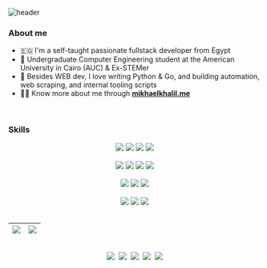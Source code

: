 <!-- - 👋 Hi, I’m @MikhaelMounay. Ex-STEMer and undergraduate student at the American University in Cairo (AUC).
- 👀 I’m interested in Computer Engineering (mostly Web Development and Software Engineering)
- 🌱 I’m currently learning JS meta frameworks (Next.js & Nuxt.js) / Machine Learning
- 📫 You can to reach me on [email](mailto:mikhaelmounay@gmail.com) / [facebook](https://www.facebook.com/mikhael.mounay.75) -->
<!-- - 💞️ I’m looking to collaborate on ... -->

![header](https://capsule-render.vercel.app/api?type=soft&color=timeAuto&fontColor=timeAuto&text=Hi%20there%20👋,%20I'm%20Mikhael%20😁&fontSize=40&fontAlignY=55)

### About me
 - :egypt: I'm a self-taught passionate fullstack developer from Egypt
 - :school: Undergraduate Computer Engineering student at the American University in Cairo (AUC) & Ex-STEMer
 - :snake: Besides WEB dev, I love writing Python & Go, and building automation, web scraping, and internal tooling scripts
 - :raising_hand_man: Know more about me through [**mikhaelkhalil.me**](https://mikhaelmounay.github.io/personal-website/)
<br>

### Skills

<!-- ![HTML](https://img.shields.io/badge/-HTML-E34F26?logo=HTML5&logoColor=white&style=flat)
![CSS](https://img.shields.io/badge/-CSS-1572B6?logo=CSS3&logoColor=white&style=flat)
![Sass](https://img.shields.io/badge/-Sass-CC6699?logo=Sass&logoColor=white&style=flat)
![TypeScript](https://img.shields.io/badge/-TypeScript-3178C6?logo=TypeScript&logoColor=white&style=flat)
![JavaScript](https://img.shields.io/badge/-JavaScript-F7DF1E?logo=JavaScript&logoColor=white&style=flat)
![Vue.js](https://img.shields.io/badge/-Vue.js-4FC08D?logo=Vue.js&logoColor=white&style=flat)
![React](https://img.shields.io/badge/-React-61DAFB?logo=React&logoColor=white&style=flat)
<br>

![Node.js](https://img.shields.io/badge/-Node.js-339933?logo=Node.js&logoColor=white&style=flat)
![Express.js](https://img.shields.io/badge/-Express-000000?logo=Express&logoColor=white&style=flat)
![PostgreSQL](https://img.shields.io/badge/-postgresql-4169E1?logo=postgresql&logoColor=white&style=flat)
<br>

![Kotlin](https://img.shields.io/badge/-Kotlin-7F52FF?logo=Kotlin&logoColor=white&style=flat)
![Android](https://img.shields.io/badge/-Android-3DDC84?logo=Android&logoColor=white&style=flat)
![Dart](https://img.shields.io/badge/-Dart-0175C2?logo=Dart&logoColor=white&style=flat)
![Flutter](https://img.shields.io/badge/-Flutter-02569B?logo=Flutter&logoColor=white&style=flat)
<br>

![Python](https://img.shields.io/badge/-Python-3776AB?logo=Python&logoColor=white&style=flat)
![C++](https://img.shields.io/badge/-C%2B%2B-00599C?logo=C%2B%2B&logoColor=white&style=flat) -->

<div align="center">
 <img src="https://img.shields.io/badge/-HTML5-E34F26?logo=HTML5&logoColor=white&style=flat">
 <img src="https://img.shields.io/badge/-CSS3-1572B6?logo=CSS3&logoColor=white&style=flat">
 <img src="https://img.shields.io/badge/-Bootstrap-7952B3?logo=Bootstrap&logoColor=white&style=flat">
 <img src="https://img.shields.io/badge/-Sass-CC6699?logo=Sass&logoColor=white&style=flat">
</div>
<br>

<div align="center">
 <img src="https://img.shields.io/badge/-JavaScript-F7DF1E?logo=JavaScript&logoColor=white&style=flat">
 <img src="https://img.shields.io/badge/-TypeScript-3178C6?logo=typescript&logoColor=white&style=flat">
 <img src="https://img.shields.io/badge/-Vue.js-4FC08D?logo=Vue.js&logoColor=white&style=flat">
 <img src="https://img.shields.io/badge/-React-61DAFB?logo=React&logoColor=black&style=flat">
</div>
<br>

<div align="center">
 <img src="https://img.shields.io/badge/-Node.js-339933?logo=Node.js&logoColor=white&style=flat">
 <img src="https://img.shields.io/badge/-Express-000000?logo=express&logoColor=white&style=flat">
 <img src="https://img.shields.io/badge/-PostgreSQL-4169E1?logo=postgresql&logoColor=white&style=flat">
</div>
<br>

<div align="center">
 <img src="https://img.shields.io/badge/-Python-3776AB?logo=Python&logoColor=white&style=flat">
 <img src="https://img.shields.io/badge/-C%2B%2B-00599C?logo=C%2B%2B&logoColor=white&style=flat">
 <img src="https://img.shields.io/badge/-Go-00ADD8?logo=go&logoColor=white&style=flat">
</div>

<!-- GitHub Stats -->

<br>

| <a href="https://github.com/MikhaelMounay?tab=repositories"><img align="center" src="https://github-readme-stats.vercel.app/api?username=MikhaelMounay&show_icons=true&theme=transparent&hide_border=true" /></a> | <a href="https://github.com/MikhaelMounay?tab=repositories"><img align="center" src="https://github-readme-stats.vercel.app/api/top-langs/?username=MikhaelMounay&show_icons=true&theme=transparent&hide_border=true&layout=compact&hide=html&langs_count=8" /></a> |
| ------------- | ------------- |

<br>

<!-- Contact -->

<div align="center">
 <a href="https://mikhaelmounay.github.io/personal-website/"><img src="https://img.shields.io/badge/Website-mikhaelkhalil.me-4285F4?logo=Google%20Chrome&logoColor=white&style=flat-square"></a>&nbsp; <a href="https://www.linkedin.com/in/mikhaelmounay/"><img src="https://img.shields.io/badge/LinkedIn-Mikhael%20Mounay-0A66C2?logo=LinkedIn&logoColor=white&style=flat-square"></a>&nbsp; <a href="https://www.facebook.com/mikhael.mounay.75"><img src="https://img.shields.io/badge/Facebook-Mikhael%20Mounay-1877F2?logo=Facebook&logoColor=white&style=flat-square"></a>&nbsp; <a href="https://t.me/MikhaelMounay"><img src="https://img.shields.io/badge/Telegram-MikhaelMounay-26A5E4?logo=Telegram&logoColor=white&style=flat-square"></a>&nbsp; <a href="mailto:mikhaelmounay@gmail.com"><img src="https://img.shields.io/badge/Email-mikhaelmounay@gmail.com-EA4335?logo=Gmail&logoColor=white&style=flat-square"></a>
</div>
<br>
